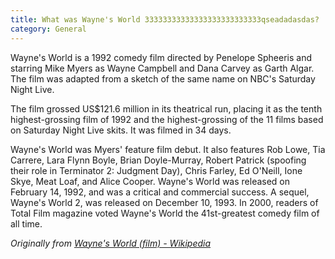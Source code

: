 ```yaml
---
title: What was Wayne's World 33333333333333333333333333qseadadasdas?
category: General
---
```


Wayne's World is a 1992 comedy film directed by Penelope Spheeris and starring Mike Myers as Wayne Campbell and Dana Carvey as Garth Algar. The film was adapted from a sketch of the same name on NBC's Saturday Night Live.

<!-- more -->

The film grossed US$121.6 million in its theatrical run, placing it as the tenth highest-grossing film of 1992 and the highest-grossing of the 11 films based on Saturday Night Live skits. It was filmed in 34 days.

Wayne's World was Myers' feature film debut. It also features Rob Lowe, Tia Carrere, Lara Flynn Boyle, Brian Doyle-Murray, Robert Patrick (spoofing their role in Terminator 2: Judgment Day), Chris Farley, Ed O'Neill, Ione Skye, Meat Loaf, and Alice Cooper. Wayne's World was released on February 14, 1992, and was a critical and commercial success. A sequel, Wayne's World 2, was released on December 10, 1993. In 2000, readers of Total Film magazine voted Wayne's World the 41st-greatest comedy film of all time.

_Originally from [Wayne's World (film) - Wikipedia](https://en.wikipedia.org/wiki/Wayne%27s_World_(film))_
